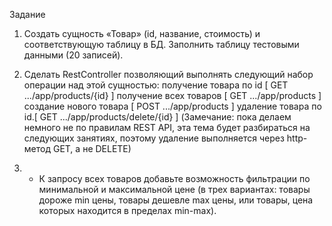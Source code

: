 Задание
1. Создать сущность «Товар» (id, название, стоимость) и соответствующую таблицу в БД. Заполнить таблицу тестовыми данными (20 записей).
2. Сделать RestController позволяющий выполнять следующий набор операции над этой сущностью:
   получение товара по id [ GET .../app/products/{id} ]
   получение всех товаров [ GET .../app/products ]
   создание нового товара [ POST .../app/products ]
   удаление товара по id.[ GET .../app/products/delete/{id} ]
   (Замечание: пока делаем немного не по правилам REST API, эта тема будет разбираться на следующих занятиях, поэтому удаление выполняется через http-метод GET, а не DELETE)

3. * К запросу всех товаров добавьте возможность фильтрации по минимальной и максимальной цене (в трех вариантах: товары дороже min цены, товары дешевле max цены, или товары, цена которых находится в пределах min-max).